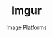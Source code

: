 ---
title: Imgur
subtitle: Image Platforms
aliases:
    - /ethical-alternatives-to-imgur-and-photobucket/
---